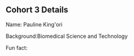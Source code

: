 ## Cohort 3 Details


Name: Pauline King'ori

Background:Biomedical Science and Technology

Fun fact: 
